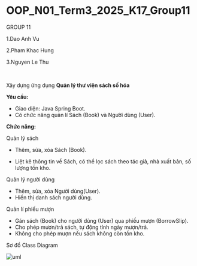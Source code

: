 # OOP_N01_Term3_2025_K17_Group11

GROUP 11

1.Dao Anh Vu

2.Pham Khac Hung

3.Nguyen Le Thu

<br>

Xây dựng ứng dụng <b> Quản lý thư viện sách số hóa </b>

<b>Yêu cầu:</b>
+ Giao diện: Java Spring Boot.
+ Có chức năng quản lí Sách (Book) và Người dùng (User).

<b>Chức năng:</b>

Quản lý sách

+ Thêm, sửa, xóa Sách (Book).

+ Liệt kê thông tin về Sách, có thể lọc sách theo tác giả, nhà xuất bản, số lượng tồn kho.

Quản lý người dùng

+ Thêm, sửa, xóa Người dùng(User).
+ Hiển thị danh sách người dùng.

Quản lí phiếu mượn
+ Gán sách (Book) cho người dùng (User) qua phiếu mượn (BorrowSlip).
+ Cho phép mượn/trả sách, tự động tính ngày mượn/trả.
+ Không cho phép mượn nếu sách không còn tồn kho.


 Sơ đồ Class Diagram

![uml](https://github.com/user-attachments/assets/a0d001b8-3d16-4f41-97ba-bf6f10af3462)
